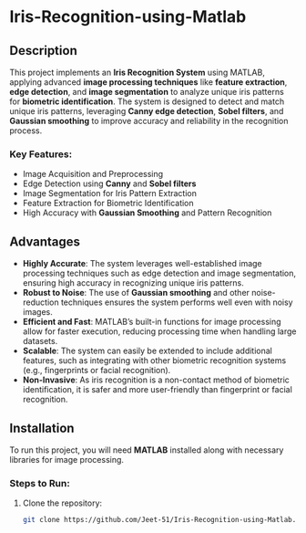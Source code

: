 # Iris-Recognition-using-Matlab

## Description
This project implements an **Iris Recognition System** using MATLAB, applying advanced **image processing techniques** like **feature extraction**, **edge detection**, and **image segmentation** to analyze unique iris patterns for **biometric identification**. The system is designed to detect and match unique iris patterns, leveraging **Canny edge detection**, **Sobel filters**, and **Gaussian smoothing** to improve accuracy and reliability in the recognition process.

### Key Features:
- Image Acquisition and Preprocessing
- Edge Detection using **Canny** and **Sobel filters**
- Image Segmentation for Iris Pattern Extraction
- Feature Extraction for Biometric Identification
- High Accuracy with **Gaussian Smoothing** and Pattern Recognition

## Advantages
- **Highly Accurate**: The system leverages well-established image processing techniques such as edge detection and image segmentation, ensuring high accuracy in recognizing unique iris patterns.
- **Robust to Noise**: The use of **Gaussian smoothing** and other noise-reduction techniques ensures the system performs well even with noisy images.
- **Efficient and Fast**: MATLAB’s built-in functions for image processing allow for faster execution, reducing processing time when handling large datasets.
- **Scalable**: The system can easily be extended to include additional features, such as integrating with other biometric recognition systems (e.g., fingerprints or facial recognition).
- **Non-Invasive**: As iris recognition is a non-contact method of biometric identification, it is safer and more user-friendly than fingerprint or facial recognition.

## Installation
To run this project, you will need **MATLAB** installed along with necessary libraries for image processing.

### Steps to Run:
1. Clone the repository:
   ```bash
   git clone https://github.com/Jeet-51/Iris-Recognition-using-Matlab.git

